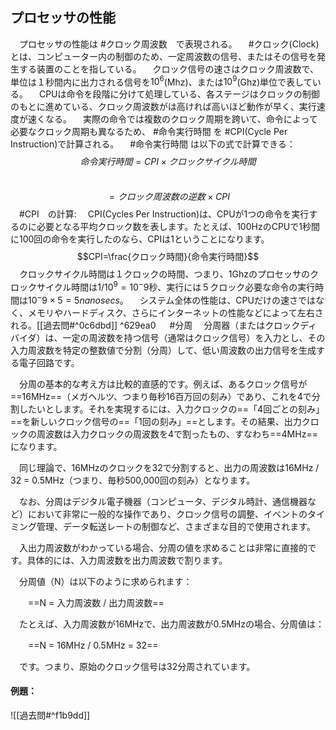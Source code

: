 ## プロセッサの性能
　プロセッサの性能は #クロック周波数　で表現される。
　#クロック(Clock)とは、コンピューター内の制御のため、一定周波数の信号、またはその信号を発生する装置のことを指している。
　クロック信号の速さはクロック周波数で、単位は１秒間内に出力される信号を$10^6$(Mhz)、または$10^9$(Ghz)単位で表している。
　CPUは命令を段階に分けて処理している、各ステージはクロックの制御のもとに進めている、クロック周波数がは高ければ高いほど動作が早く、実行速度が速くなる。
　実際の命令では複数のクロック周期を跨いて、命令によって必要なクロック周期も異なるため、 #命令実行時間 を #CPI(Cycle Per Instruction)で計算される。
　#命令実行時間 は以下の式で計算できる：
　$$命令実行時間=CPI\times クロックサイクル時間$$
　$$=クロック周波数の逆数\times CPI$$
　#CPI　の計算:
　CPI(Cycles Per Instruction)は、CPUが1つの命令を実行するのに必要となる平均クロック数を表します。たとえば、100HzのCPUで1秒間に100回の命令を実行したのなら、CPIは1ということになります。
　$$CPI=\frac{クロック時間}{命令実行時間}$$
　クロックサイクル時間は１クロックの時間、つまり、1Ghzのプロセッサのクロックサイクル時間は$1/10^9=10^-9$秒、実行には５クロック必要な命令の実行時間は$10^-9\times 5=5nanosecs$。
　システム全体の性能は、CPUだけの速さではなく、メモリやハードディスク、さらにインターネットの性能などによって左右される。[[過去問#^0c6dbd]] ^629ea0
　
#分周
　分周器（またはクロックディバイダ）は、一定の周波数を持つ信号（通常はクロック信号）を入力とし、その入力周波数を特定の整数値で分割（分周）して、低い周波数の出力信号を生成する電子回路です。

　分周の基本的な考え方は比較的直感的です。例えば、あるクロック信号が==16MHz==（メガヘルツ、つまり毎秒16百万回の刻み）であり、これを4で分割したいとします。それを実現するには、入力クロックの==「4回ごとの刻み」==を新しいクロック信号の==「1回の刻み」==とします。その結果、出力クロックの周波数は入力クロックの周波数を4で割ったもの、すなわち==4MHz==になります。

　同じ理論で、16MHzのクロックを32で分割すると、出力の周波数は16MHz / 32 = 0.5MHz（つまり、毎秒500,000回の刻み）となります。

　なお、分周はデジタル電子機器（コンピュータ、デジタル時計、通信機器など）において非常に一般的な操作であり、クロック信号の調整、イベントのタイミング管理、データ転送レートの制御など、さまざまな目的で使用されます。

　入出力周波数がわかっている場合、分周の値を求めることは非常に直接的です。具体的には、入力周波数を出力周波数で割ります。

　分周値（N）は以下のように求められます：

　　==N = 入力周波数 / 出力周波数==

　たとえば、入力周波数が16MHzで、出力周波数が0.5MHzの場合、分周値は：

　　==N = 16MHz / 0.5MHz = 32==

　です。つまり、原始のクロック信号は32分周されています。

#### 例題：
![[過去問#^f1b9dd]]